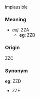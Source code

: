 implausible
### Meaning
+ _adj_: ZZA
    + __eg__: ZZB

### Origin

ZZC

### Synonym

__eg__: ZZD

+ ZZE


